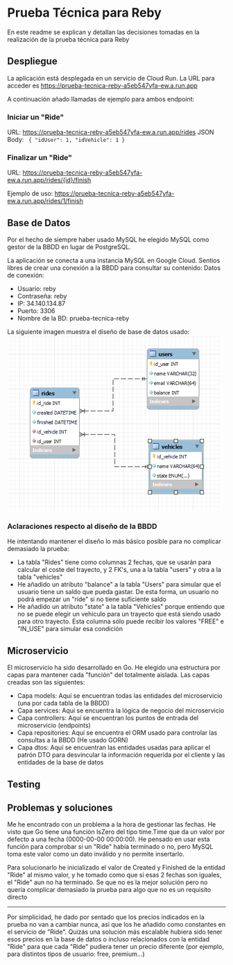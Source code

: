 # Prueba Técnica para Reby
En este readme se explican y detallan las decisiones tomadas en la realización de la prueba técnica para Reby

## Despliegue
La aplicación está desplegada en un servicio de Cloud Run. La URL para acceder es https://prueba-tecnica-reby-a5eb547yfa-ew.a.run.app

A continuación añado llamadas de ejemplo para ambos endpoint:

### Iniciar un "Ride"
URL: https://prueba-tecnica-reby-a5eb547yfa-ew.a.run.app/rides
JSON Body:
<code>
{
    "idUser": 1,
    "idVehicle": 1
}
</code>

### Finalizar un "Ride"
URL: https://prueba-tecnica-reby-a5eb547yfa-ew.a.run.app/rides/{id}/finish

Ejemplo de uso: https://prueba-tecnica-reby-a5eb547yfa-ew.a.run.app/rides/1/finish

## Base de Datos
Por el hecho de siempre haber usado MySQL he elegido MySQL como gestor de la BBDD en lugar de PostgreSQL.

La aplicación se conecta a una instancia MySQL en Google Cloud. Sentios libres de crear una conexión a la BBDD para consultar su contenido:
Datos de conexión:
* Usuario: reby
* Contraseña: reby
* IP: 34.140.134.87
* Puerto: 3306
* Nombre de la BD: prueba-tecnica-reby

La siguiente imagen muestra el diseño de base de datos usado:
![Image text](https://github.com/Blorks/prueba-tecnica-reby/blob/develop/cmd/server/bd_design_v3.png)

### Aclaraciones respecto al diseño de la BBDD
He intentando mantener el diseño lo más básico posible para no complicar demasiado la prueba:

* La tabla "Rides" tiene como columnas 2 fechas, que se usarán para calcular el coste del trayecto, y 2 FK's, una a la tabla "users" y otra a la tabla "vehicles"
* He añadido un atributo "balance" a la tabla "Users" para simular que el usuario tiene un saldo que pueda gastar. De esta forma, un usuario no podrá empezar un "ride" si no tiene suficiente saldo
* He añadido un atributo "state" a la tabla "Vehicles" porque entiendo que no se puede elegir un vehiculo para un trayecto que está siendo usado para otro trayecto. Esta columna sólo puede recibir los valores "FREE" e "IN_USE" para simular esa condición

## Microservicio
El microservicio ha sido desarrollado en Go. He elegido una estructura por capas para mantener cada "función" del totalmente aislada. Las capas creadas son las siguientes:
* Capa models: Aquí se encuentran todas las entidades del microservicio (una por cada tabla de la BBDD)
* Capa services: Aquí se encuentra la lógica de negocio del microservicio
* Capa controllers: Aquí se encuentran los puntos de entrada del microservicio (endpoints)
* Capa repositories: Aquí se encuentra el ORM usado para controlar las consultas a la BBDD (He usado GORN)
* Capa dtos: Aquí se encuentran las entidades usadas para aplicar el patrón DTO para desvincular la información requerida por el cliente y las entidades de la base de datos

## Testing

## Problemas y soluciones
Me he encontrado con un problema a la hora de gestionar las fechas. He visto que Go tiene una función IsZero del tipo time.Time que da un valor por defecto a una fecha (0000-00-00 00:00:00). He pensado en usar esta función para comprobar si un "Ride" había terminado o no, pero MySQL toma este valor como un dato inválido y no permite insertarlo.

Para solucionarlo he inicializado el valor de Created y Finished de la entidad "Ride" al mismo valor, y he tomado como que si esas 2 fechas son iguales, el "Ride" aun no ha terminado. Se que no es la mejor solución pero no quería complicar demasiado la prueba para algo que no es un requisito directo

---

Por simplicidad, he dado por sentado que los precios indicados en la prueba no van a cambiar nunca, así que los he añadido como constantes en el servicio de "Ride". Quizás una solución más escalable hubiera sido tener esos precios en la base de datos o incluso relacionados con la entidad "Ride" para que cada "Ride" pudiera tener un precio diferente (por ejemplo, para distintos tipos de usuario: free, premium...)

